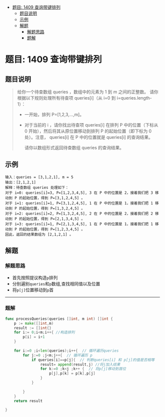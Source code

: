 * [题目: 1409 查询带键排列](#%E9%A2%98%E7%9B%AE-1409-%E6%9F%A5%E8%AF%A2%E5%B8%A6%E9%94%AE%E6%8E%92%E5%88%97)
  * [题目说明](#%E9%A2%98%E7%9B%AE%E8%AF%B4%E6%98%8E)
  * [示例](#%E7%A4%BA%E4%BE%8B)
  * [解题](#%E8%A7%A3%E9%A2%98)
    * [解题思路](#%E8%A7%A3%E9%A2%98%E6%80%9D%E8%B7%AF)
    * [题解](#%E9%A2%98%E8%A7%A3)

# 题目: 1409 查询带键排列



## 题目说明

> 给你一个待查数组 queries ，数组中的元素为 1 到 m 之间的正整数。 请你根据以下规则处理所有待查项 queries[i]（从 i=0 到 i=queries.length-1）：
>
> * 一开始，排列 P=[1,2,3,...,m]。
>
> * 对于当前的 i ，请你找出待查项 queries[i] 在排列 P 中的位置（下标从 0 开始），然后将其从原位置移动到排列 P 的起始位置（即下标为 0 处）。注意， queries[i] 在 P 中的位置就是 queries[i] 的查询结果。
>
>   
>
>   请你以数组形式返回待查数组  queries 的查询结果。
>
> 



## 示例



```
输入：queries = [3,1,2,1], m = 5
输出：[2,1,2,1] 
解释：待查数组 queries 处理如下：
对于 i=0: queries[i]=3, P=[1,2,3,4,5], 3 在 P 中的位置是 2，接着我们把 3 移动到 P 的起始位置，得到 P=[3,1,2,4,5] 。
对于 i=1: queries[i]=1, P=[3,1,2,4,5], 1 在 P 中的位置是 1，接着我们把 1 移动到 P 的起始位置，得到 P=[1,3,2,4,5] 。 
对于 i=2: queries[i]=2, P=[1,3,2,4,5], 2 在 P 中的位置是 2，接着我们把 2 移动到 P 的起始位置，得到 P=[2,1,3,4,5] 。
对于 i=3: queries[i]=1, P=[2,1,3,4,5], 1 在 P 中的位置是 1，接着我们把 1 移动到 P 的起始位置，得到 P=[1,2,3,4,5] 。 
因此，返回的结果数组为 [2,1,2,1] 。 

```



## 解题



### 解题思路

* 首先按照提议构造`p`排列
* 分别遍别`queries`和`p`数组,查找相同值以及位置
* 将`p[j]`位置移动到`p`首



***

### 题解

```go
func processQueries(queries []int, m int) []int {
    p := make([]int,m)
    result := []int{}
    for i:= 0;i<m;i++{ //构造排列
        p[i] = i+1
    }
    
    for i:=0 ;i<len(queries);i++{  // 循环遍历queries
        for j:=0 ;j<m;j++{  // 循环遍历 p
            if queries[i]==p[j]{  // 判断queries[i] 和 p[j]的值是否相等
                result= append(result,j) //将j加入结果
                for k:=0 ;k<j ;k++ {  // 将p[j]移动到首位
                    p[j],p[k] = p[k],p[j]
                }
            }
            
        }
    }
    return result
    
}
```

